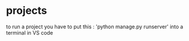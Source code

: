 # projects
to run a project you have to put  this  : 'python manage.py runserver' into a terminal in VS code
